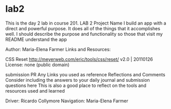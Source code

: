# lab2

This is the day 2 lab in course 201.
LAB 2
Project Name
I build an app with a direct and powerful purpose. It does all of the things that it accomplishes well. I should describe the purpose and functionality so those that visit my README understand the app

Author: Maria-Elena Farmer
Links and Resources:

CSS Reset
http://meyerweb.com/eric/tools/css/reset/
v2.0 | 20110126
License: none (public domain)

submission PR
Any Links you used as reference
Reflections and Comments
Consider including the answers to your daily journal and submission questions here
This is also a good place to reflect on the tools and resources used and learned

Driver: Ricardo Collymore
Navigation: Maria-Elena Farmer
